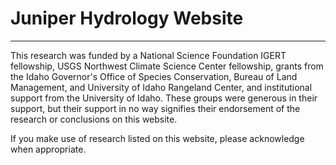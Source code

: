 # Juniper Hydrology Website

----------

This research was funded by a National Science Foundation IGERT fellowship, USGS Northwest Climate Science Center fellowship, grants from the Idaho Governor's Office of Species Conservation, Bureau of Land Management, and University of Idaho Rangeland Center, and institutional support from the University of Idaho. These groups were generous in their support, but their support in no way signifies their endorsement of the research or conclusions on this website.

If you make use of research listed on this website, please acknowledge when appropriate. 
